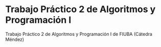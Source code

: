 # Trabajo Práctico 2 de Algoritmos y Programación I

Trabajo Práctico 2 de Algoritmos y Programación I de FIUBA (Cátedra Méndez)
